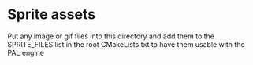 # Sprite assets

Put any image or gif files into this directory and add them to the SPRITE_FILES list in the root CMakeLists.txt to have them usable with the PAL engine
